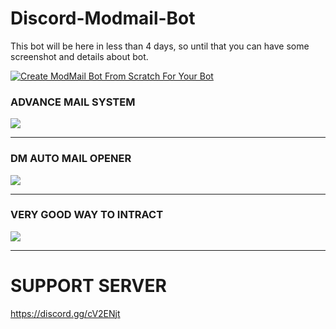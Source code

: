 # Discord-Modmail-Bot
This bot will be here in less than 4 days, so until that you can have some screenshot and details about bot.


[![Create ModMail Bot From Scratch For Your Bot](https://img.youtube.com/vi/ioLtrzJBCj4/0.jpg)](https://www.youtube.com/watch?v=ioLtrzJBCj4)

### ADVANCE MAIL SYSTEM
![](https://cdn.discordapp.com/attachments/591157769181069332/730293332797947964/unknown.png)
___


### DM AUTO MAIL OPENER
![](https://cdn.discordapp.com/attachments/591157769181069332/730294353167253504/unknown.png)


___

### VERY GOOD WAY TO INTRACT
![](https://cdn.discordapp.com/attachments/728942987748311131/730295002059767818/unknown.png)

___




# SUPPORT SERVER
https://discord.gg/cV2ENjt
